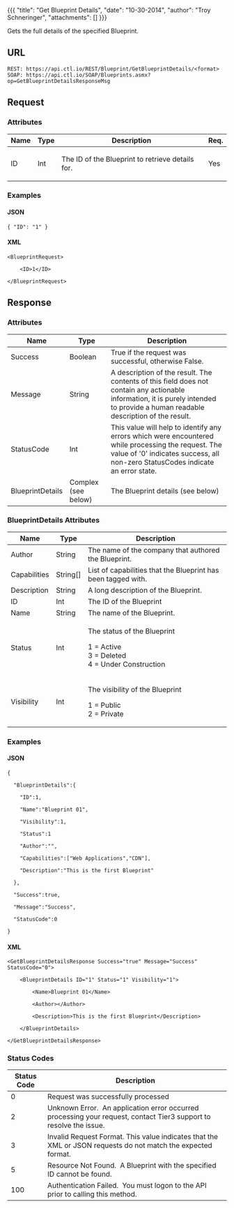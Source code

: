 {{{
  "title": "Get Blueprint Details",
  "date": "10-30-2014",
  "author": "Troy Schneringer",
  "attachments": []
}}}

Gets the full details of the specified Blueprint.

## URL

    REST: https://api.ctl.io/REST/Blueprint/GetBlueprintDetails/<format>
    SOAP: https://api.ctl.io/SOAP/Blueprints.asmx?op=GetBlueprintDetailsResponseMsg

## Request

### Attributes

<table>
  <thead>
    <tr>
      <th>Name</th>
      <th>Type</th>
      <th>Description</th>
      <th>Req.</th>
    </tr>
  </thead>
  <tbody>
    <tr>
      <td>ID</td>
      <td>Int</td>
      <td>
        <p>The ID of the Blueprint to retrieve details for.</p>
      </td>
      <td>
        <p>Yes</p>
      </td>
    </tr>
  </tbody>
</table>

### Examples

#### JSON

    { "ID": "1" }

#### XML

    <BlueprintRequest>

        <ID>1</ID>

    </BlueprintRequest>


## Response

### Attributes

<table>
  <thead>
  <tr>
    <th>Name</th>
    <th>Type</th>
    <th>Description</th>
  </tr>
</thead>
<tbody>
    <tr>
      <td>Success</td>
      <td>Boolean</td>
      <td>True if the request was successful, otherwise False.</td>
    </tr>
    <tr>
      <td>Message</td>
      <td>String</td>
      <td>A description of the result. The contents of this field does not contain any actionable information, it is purely intended to provide a human readable description of the result.</td>
    </tr>
    <tr>
      <td>StatusCode</td>
      <td>Int</td>
      <td>This value will help to identify any errors which were encountered while processing the request. The value of '0' indicates success, all non-zero StatusCodes indicate an error state.</td>
    </tr>
    <tr>
      <td>BlueprintDetails</td>
      <td>Complex (see below)</td>
      <td>The Blueprint details (see below)</td>
    </tr>
  </tbody>
</table>

### BlueprintDetails Attributes

<table>
  <thead>
  <tr>
    <th>Name</th>
    <th>Type</th>
    <th>Description</th>
  </tr>
</thead>
<tbody>
    <tr>
      <td>Author</td>
      <td>String</td>
      <td>The name of the company that authored the Blueprint.</td>
    </tr>
    <tr>
      <td>Capabilities</td>
      <td>String[]</td>
      <td>List of capabilities that the Blueprint has been tagged with.</td>
    </tr>
    <tr>
      <td>Description</td>
      <td>String</td>
      <td>A long description of the Blueprint.</td>
    </tr>
    <tr>
      <td>ID</td>
      <td>Int</td>
      <td>The ID of the Blueprint</td>
    </tr>
    <tr>
      <td>Name</td>
      <td>String</td>
      <td>The name of the Blueprint.</td>
    </tr>
    <tr>
      <td>Status</td>
      <td>Int</td>
      <td>
        <p>The status of the Blueprint</p>
        <p>1 = Active
          <br />3 = Deleted
          <br />4 = Under Construction&nbsp;</p>
      </td>
    </tr>
    <tr>
      <td>Visibility</td>
      <td>Int</td>
      <td>
        <p>The visibility of the Blueprint</p>
        <p>1 = Public
          <br />2 = Private&nbsp;</p>
      </td>
    </tr>
  </tbody>
</table>

### Examples

#### JSON

    {

      "BlueprintDetails":{

        "ID":1,

        "Name":"Blueprint 01",

        "Visibility":1,

        "Status":1

        "Author":"",

        "Capabilities":["Web Applications","CDN"],

        "Description":"This is the first Blueprint"

      },

      "Success":true,

      "Message":"Success",

      "StatusCode":0

    }

#### XML

    <GetBlueprintDetailsResponse Success="true" Message="Success" StatusCode="0">

        <BlueprintDetails ID="1" Status="1" Visibility="1">

            <Name>Blueprint 01</Name>

            <Author></Author>

            <Description>This is the first Blueprint</Description>

        </BlueprintDetails>

    </GetBlueprintDetailsResponse>

### Status Codes

<table>
  <thead>
    <tr>
      <th>Status Code</th>
      <th>Description</th>
    </tr>
  </thead>
  <tbody>
    <tr>
      <td>0</td>
      <td>Request was successfully processed</td>
    </tr>
    <tr>
      <td>2</td>
      <td>Unknown Error. &nbsp;An application error occurred processing your request, contact Tier3 support to resolve the issue.</td>
    </tr>
    <tr>
      <td>3</td>
      <td>Invalid Request Format. This value indicates that the XML or JSON requests do not match the expected format.</td>
    </tr>
    <tr>
      <td>5</td>
      <td>Resource Not Found. &nbsp;A Blueprint with the specified ID cannot be found.</td>
    </tr>
    <tr>
      <td>100</td>
      <td>Authentication Failed. &nbsp;You must logon to the API prior to calling this method.</td>
    </tr>
  </tbody>
</table>
